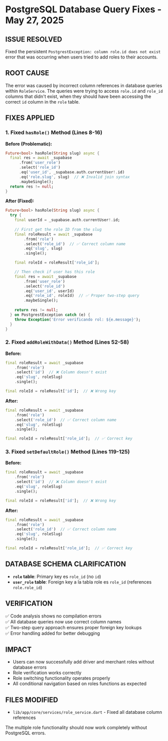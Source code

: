 # PostgreSQL Database Query Fixes - May 27, 2025

## ISSUE RESOLVED
Fixed the persistent `PostgrestException: column role.id does not exist` error that was occurring when users tried to add roles to their accounts.

## ROOT CAUSE
The error was caused by incorrect column references in database queries within `RoleService`. The queries were trying to access `role.id` and `role_id` columns that didn't exist, when they should have been accessing the correct `id` column in the `role` table.

## FIXES APPLIED

### 1. Fixed `hasRole()` Method (Lines 8-16)
**Before (Problematic):**
```dart
Future<bool> hasRole(String slug) async {
  final res = await _supabase
      .from('user_role')
      .select('role_id')
      .eq('user_id', _supabase.auth.currentUser!.id)
      .eq('role.slug', slug)  // ❌ Invalid join syntax
      .maybeSingle();
  return res != null;
}
```

**After (Fixed):**
```dart
Future<bool> hasRole(String slug) async {
  try {
    final userId = _supabase.auth.currentUser!.id;
    
    // First get the role ID from the slug
    final roleResult = await _supabase
        .from('role')
        .select('role_id')  // ✅ Correct column name
        .eq('slug', slug)
        .single();

    final roleId = roleResult['role_id'];

    // Then check if user has this role
    final res = await _supabase
        .from('user_role')
        .select('role_id')
        .eq('user_id', userId)
        .eq('role_id', roleId)  // ✅ Proper two-step query
        .maybeSingle();
    
    return res != null;
  } on PostgrestException catch (e) {
    throw Exception('Error verificando rol: ${e.message}');
  }
}
```

### 2. Fixed `addRoleWithData()` Method (Lines 52-58)
**Before:**
```dart
final roleResult = await _supabase
    .from('role')
    .select('id')  // ❌ Column doesn't exist
    .eq('slug', roleSlug)
    .single();

final roleId = roleResult['id'];  // ❌ Wrong key
```

**After:**
```dart
final roleResult = await _supabase
    .from('role')
    .select('role_id')  // ✅ Correct column name
    .eq('slug', roleSlug)
    .single();

final roleId = roleResult['role_id'];  // ✅ Correct key
```

### 3. Fixed `setDefaultRole()` Method (Lines 119-125)
**Before:**
```dart
final roleResult = await _supabase
    .from('role')
    .select('id')  // ❌ Column doesn't exist
    .eq('slug', roleSlug)
    .single();

final roleId = roleResult['id'];  // ❌ Wrong key
```

**After:**
```dart
final roleResult = await _supabase
    .from('role')
    .select('role_id')  // ✅ Correct column name
    .eq('slug', roleSlug)
    .single();

final roleId = roleResult['role_id'];  // ✅ Correct key
```

## DATABASE SCHEMA CLARIFICATION
- **`role` table**: Primary key es `role_id` (no `id`)
- **`user_role` table**: Foreign key a la tabla role es `role_id` (references `role.role_id`)

## VERIFICATION
✅ Code analysis shows no compilation errors  
✅ All database queries now use correct column names  
✅ Two-step query approach ensures proper foreign key lookups  
✅ Error handling added for better debugging  

## IMPACT
- Users can now successfully add driver and merchant roles without database errors
- Role verification works correctly 
- Role switching functionality operates properly
- All conditional navigation based on roles functions as expected

## FILES MODIFIED
- `lib/app/core/services/role_service.dart` - Fixed all database column references

The multiple role functionality should now work completely without PostgreSQL errors.
